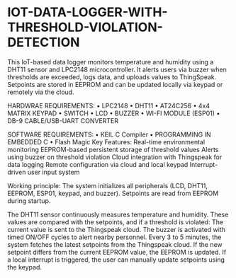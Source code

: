 # IOT-DATA-LOGGER-WITH-THRESHOLD-VIOLATION-DETECTION
This IoT-based data logger monitors temperature and humidity using a DHT11 sensor and LPC2148 microcontroller. It alerts users via buzzer when thresholds are exceeded, logs data, and uploads values to ThingSpeak. Setpoints are stored in EEPROM and can be updated locally via keypad or remotely via the cloud.

HARDWRAE REQUIREMENTS: • LPC2148 • DHT11 • AT24C256 • 4x4 MATRIX KEYPAD • SWITCH • LCD • BUZZER • WI-FI MODULE (ESP01) • DB-9 CABLE/USB-UART CONVERTER

SOFTWARE REQUIREMENTS: • KEIL C Compiler • PROGRAMMING IN EMBEDDED C • Flash Magic
Key Features: Real-time environmental monitoring EEPROM-based persistent storage of threshold values Alerts using buzzer on threshold violation Cloud integration with Thingspeak for data logging Remote configuration via cloud and local keypad Interrupt-driven user input system

Working principle: The system initializes all peripherals (LCD, DHT11, EEPROM, ESP01, keypad, and buzzer).
Setpoints are read from EEPROM during startup.

The DHT11 sensor continuously measures temperature and humidity.
These values are compared with the setpoints, and if a threshold is violated: The current value is sent to the Thingspeak cloud. The buzzer is activated with timed ON/OFF cycles to alert nearby personnel.
Every 3 to 5 minutes, the system fetches the latest setpoints from the Thingspeak cloud.
If the new setpoint differs from the current EEPROM value, the EEPROM is updated.
If a local interrupt is triggered, the user can manually update setpoints using the keypad.

